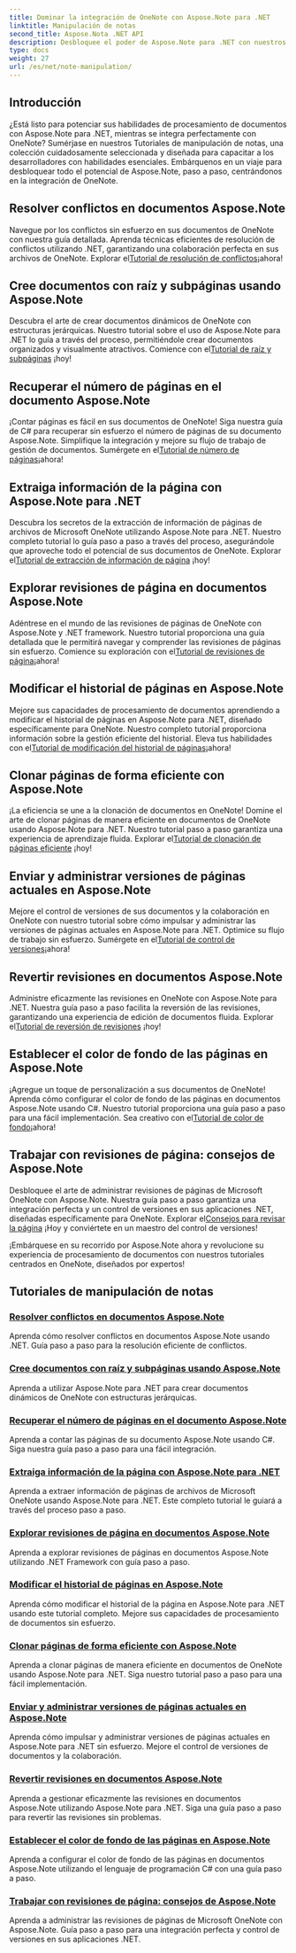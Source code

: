 ```yaml
---
title: Dominar la integración de OneNote con Aspose.Note para .NET
linktitle: Manipulación de notas
second_title: Aspose.Nota .NET API
description: Desbloquee el poder de Aspose.Note para .NET con nuestros tutoriales centrados en OneNote. Resuelva conflictos, cree documentos dinámicos y explore la manipulación eficiente de páginas.
type: docs
weight: 27
url: /es/net/note-manipulation/
---
```


## Introducción

¿Está listo para potenciar sus habilidades de procesamiento de documentos con Aspose.Note para .NET, mientras se integra perfectamente con OneNote? Sumérjase en nuestros Tutoriales de manipulación de notas, una colección cuidadosamente seleccionada y diseñada para capacitar a los desarrolladores con habilidades esenciales. Embárquenos en un viaje para desbloquear todo el potencial de Aspose.Note, paso a paso, centrándonos en la integración de OneNote.

## Resolver conflictos en documentos Aspose.Note
 Navegue por los conflictos sin esfuerzo en sus documentos de OneNote con nuestra guía detallada. Aprenda técnicas eficientes de resolución de conflictos utilizando .NET, garantizando una colaboración perfecta en sus archivos de OneNote. Explorar el[Tutorial de resolución de conflictos](./conflict-page-resolution/)¡ahora!

## Cree documentos con raíz y subpáginas usando Aspose.Note
 Descubra el arte de crear documentos dinámicos de OneNote con estructuras jerárquicas. Nuestro tutorial sobre el uso de Aspose.Note para .NET lo guía a través del proceso, permitiéndole crear documentos organizados y visualmente atractivos. Comience con el[Tutorial de raíz y subpáginas](./create-documents-root-sub-pages/) ¡hoy!

## Recuperar el número de páginas en el documento Aspose.Note
 ¡Contar páginas es fácil en sus documentos de OneNote! Siga nuestra guía de C# para recuperar sin esfuerzo el número de páginas de su documento Aspose.Note. Simplifique la integración y mejore su flujo de trabajo de gestión de documentos. Sumérgete en el[Tutorial de número de páginas](./retrieve-number-of-pages/)¡ahora!

## Extraiga información de la página con Aspose.Note para .NET
Descubra los secretos de la extracción de información de páginas de archivos de Microsoft OneNote utilizando Aspose.Note para .NET. Nuestro completo tutorial lo guía paso a paso a través del proceso, asegurándole que aproveche todo el potencial de sus documentos de OneNote. Explorar el[Tutorial de extracción de información de página](./extract-page-information/) ¡hoy!

## Explorar revisiones de página en documentos Aspose.Note
 Adéntrese en el mundo de las revisiones de páginas de OneNote con Aspose.Note y .NET framework. Nuestro tutorial proporciona una guía detallada que le permitirá navegar y comprender las revisiones de páginas sin esfuerzo. Comience su exploración con el[Tutorial de revisiones de página](./page-revisions-exploration/)¡ahora!

## Modificar el historial de páginas en Aspose.Note
 Mejore sus capacidades de procesamiento de documentos aprendiendo a modificar el historial de páginas en Aspose.Note para .NET, diseñado específicamente para OneNote. Nuestro completo tutorial proporciona información sobre la gestión eficiente del historial. Eleva tus habilidades con el[Tutorial de modificación del historial de páginas](./modify-page-history/)¡ahora!

## Clonar páginas de forma eficiente con Aspose.Note
¡La eficiencia se une a la clonación de documentos en OneNote! Domine el arte de clonar páginas de manera eficiente en documentos de OneNote usando Aspose.Note para .NET. Nuestro tutorial paso a paso garantiza una experiencia de aprendizaje fluida. Explorar el[Tutorial de clonación de páginas eficiente](./efficient-page-cloning/) ¡hoy!

## Enviar y administrar versiones de páginas actuales en Aspose.Note
 Mejore el control de versiones de sus documentos y la colaboración en OneNote con nuestro tutorial sobre cómo impulsar y administrar las versiones de páginas actuales en Aspose.Note para .NET. Optimice su flujo de trabajo sin esfuerzo. Sumérgete en el[Tutorial de control de versiones](./manage-current-page-versions/)¡ahora!

## Revertir revisiones en documentos Aspose.Note
 Administre eficazmente las revisiones en OneNote con Aspose.Note para .NET. Nuestra guía paso a paso facilita la reversión de las revisiones, garantizando una experiencia de edición de documentos fluida. Explorar el[Tutorial de reversión de revisiones](./roll-back-document-revisions/) ¡hoy!

## Establecer el color de fondo de las páginas en Aspose.Note
¡Agregue un toque de personalización a sus documentos de OneNote! Aprenda cómo configurar el color de fondo de las páginas en documentos Aspose.Note usando C#. Nuestro tutorial proporciona una guía paso a paso para una fácil implementación. Sea creativo con el[Tutorial de color de fondo](./set-page-background-color/)¡ahora!

## Trabajar con revisiones de página: consejos de Aspose.Note
 Desbloquee el arte de administrar revisiones de páginas de Microsoft OneNote con Aspose.Note. Nuestra guía paso a paso garantiza una integración perfecta y un control de versiones en sus aplicaciones .NET, diseñadas específicamente para OneNote. Explorar el[Consejos para revisar la página](./working-with-page-revisions/) ¡Hoy y conviértete en un maestro del control de versiones!

¡Embárquese en su recorrido por Aspose.Note ahora y revolucione su experiencia de procesamiento de documentos con nuestros tutoriales centrados en OneNote, diseñados por expertos!
## Tutoriales de manipulación de notas
### [Resolver conflictos en documentos Aspose.Note](./conflict-page-resolution/)
Aprenda cómo resolver conflictos en documentos Aspose.Note usando .NET. Guía paso a paso para la resolución eficiente de conflictos.
### [Cree documentos con raíz y subpáginas usando Aspose.Note](./create-documents-root-sub-pages/)
Aprenda a utilizar Aspose.Note para .NET para crear documentos dinámicos de OneNote con estructuras jerárquicas.
### [Recuperar el número de páginas en el documento Aspose.Note](./retrieve-number-of-pages/)
Aprenda a contar las páginas de su documento Aspose.Note usando C#. Siga nuestra guía paso a paso para una fácil integración.
### [Extraiga información de la página con Aspose.Note para .NET](./extract-page-information/)
Aprenda a extraer información de páginas de archivos de Microsoft OneNote usando Aspose.Note para .NET. Este completo tutorial le guiará a través del proceso paso a paso.
### [Explorar revisiones de página en documentos Aspose.Note](./page-revisions-exploration/)
Aprenda a explorar revisiones de páginas en documentos Aspose.Note utilizando .NET Framework con guía paso a paso.
### [Modificar el historial de páginas en Aspose.Note](./modify-page-history/)
Aprenda cómo modificar el historial de la página en Aspose.Note para .NET usando este tutorial completo. Mejore sus capacidades de procesamiento de documentos sin esfuerzo.
### [Clonar páginas de forma eficiente con Aspose.Note](./efficient-page-cloning/)
Aprenda a clonar páginas de manera eficiente en documentos de OneNote usando Aspose.Note para .NET. Siga nuestro tutorial paso a paso para una fácil implementación.
### [Enviar y administrar versiones de páginas actuales en Aspose.Note](./manage-current-page-versions/)
Aprenda cómo impulsar y administrar versiones de páginas actuales en Aspose.Note para .NET sin esfuerzo. Mejore el control de versiones de documentos y la colaboración.
### [Revertir revisiones en documentos Aspose.Note](./roll-back-document-revisions/)
Aprenda a gestionar eficazmente las revisiones en documentos Aspose.Note utilizando Aspose.Note para .NET. Siga una guía paso a paso para revertir las revisiones sin problemas.
### [Establecer el color de fondo de las páginas en Aspose.Note](./set-page-background-color/)
Aprenda a configurar el color de fondo de las páginas en documentos Aspose.Note utilizando el lenguaje de programación C# con una guía paso a paso.
### [Trabajar con revisiones de página: consejos de Aspose.Note](./working-with-page-revisions/)
Aprenda a administrar las revisiones de páginas de Microsoft OneNote con Aspose.Note. Guía paso a paso para una integración perfecta y control de versiones en sus aplicaciones .NET.